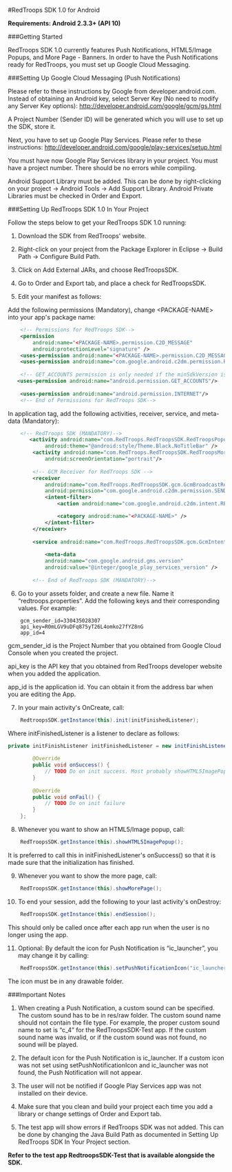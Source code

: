 #RedTroops SDK 1.0 for Android

**Requirements: Android 2.3.3+ (API 10)**

###Getting Started

RedTroops SDK 1.0 currently features Push Notifications, HTML5/Image Popups, and More Page - Banners. In order to have the Push Notifications ready for RedTroops, you must set up Google Cloud Messaging. 

###Setting Up Google Cloud Messaging (Push Notifications)

Please refer to these instructions by Google from developer.android.com. Instead of obtaining an Android key, select Server Key (No need to modify any Server Key options):
http://developer.android.com/google/gcm/gs.html

A Project Number (Sender ID) will be generated which you will use to set up the SDK, store it.

Next, you have to set up Google Play Services. Please refer to these instructions:
http://developer.android.com/google/play-services/setup.html

You must have now Google Play Services library in your project. You must have a project number. There should be no errors while compiling.

Android Support Library must be added. This can be done by right-clicking on your project → Android Tools → Add Support Library. Android Private Libraries must be checked in Order and Export.


###Setting Up RedTroops SDK 1.0 In Your Project

Follow the steps below to get your RedTroops SDK 1.0 running:

1) Download the SDK from RedTroops' website.

2) Right-click on your project from the Package Explorer in Eclipse → Build Path → Configure Build Path.

3) Click on Add External JARs, and choose RedTroopsSDK.

4) Go to Order and Export tab, and place a check for RedTroopsSDK.


5) Edit your manifest as follows:

Add the following permissions (Mandatory), change \<PACKAGE-NAME> into your app's package name:

```xml
	<!-- Permissions for RedTroops SDK-->
    <permission
        android:name="<PACKAGE-NAME>.permission.C2D_MESSAGE"
        android:protectionLevel="signature" />
    <uses-permission android:name="<PACKAGE-NAME>.permission.C2D_MESSAGE" />
    <uses-permission android:name="com.google.android.c2dm.permission.RECEIVE" />
    
    <!-- GET_ACCOUNTS permission is only needed if the minSdkVersion is lower than 14 (4.0.4), you may remove it otherwise -->
   <uses-permission android:name="android.permission.GET_ACCOUNTS"/>
    
    <uses-permission android:name="android.permission.INTERNET"/>
	<!-- End of Permissions for RedTroops SDK-->
```

In application tag, add the following activities, receiver, service, and meta-data (Mandatory):

```xml
 	<!-- RedTroops SDK (MANDATORY)-->
       <activity android:name="com.RedTroops.RedTroopsSDK.RedTroopsPopupActivity"
            android:theme="@android:style/Theme.Black.NoTitleBar" />
        <activity android:name="com.RedTroops.RedTroopsSDK.RedTroopsMorePageActivity" 
            android:screenOrientation="portrait"/>
    
        <!-- GCM Receiver for RedTroops SDK -->
        <receiver
            android:name="com.RedTroops.RedTroopsSDK.gcm.GcmBroadcastReceiver"
            android:permission="com.google.android.c2dm.permission.SEND" >
            <intent-filter>
                <action android:name="com.google.android.c2dm.intent.RECEIVE" />

                <category android:name="<PACKAGE-NAME>" />
            </intent-filter>
        </receiver>
        
        <service android:name="com.RedTroops.RedTroopsSDK.gcm.GcmIntentService" />
        
            <meta-data
            android:name="com.google.android.gms.version"
            android:value="@integer/google_play_services_version" />
            
        <!-- End of RedTroops SDK (MANDATORY)-->
```

6) Go to your assets folder, and create a new file. Name it “redtroops.properties”. Add the following keys and their corresponding values. For example:
```
	gcm_sender_id=330435028307
	api_key=R0mLGV9uDFq875yT26L4omko27fYZ8nG
	app_id=4
```

gcm_sender_id is the Project Number that you obtained from Google Cloud Console when you created the project.


api_key is the API key that you obtained from RedTroops developer website when you added the application.


app_id is the application id. You can obtain it from the address bar when you are editing the App.


7) In your main activity's OnCreate, call:
```java
	RedtroopsSDK.getInstance(this).init(initFinishedListener);
```
Where initFinishedListener is a listener to declare as follows:
```java	
private initFinishListener initFinishedListener = new initFinishListener() {
	
		@Override
		public void onSuccess() {
			// TODO Do on init success. Most probably showHTML5ImagePopup();
		}
		
		@Override
		public void onFail() {
			// TODO Do on init failure
		}
	};
```
8) Whenever you want to show an HTML5/Image popup, call:
```java
	RedTroopsSDK.getInstance(this).showHTML5ImagePopup();
```
It is preferred to call this in initFinishedListener's onSuccess() so that it is made sure that the initialization has finished.

9) Whenever you want to show the more page, call:
```java
	RedTroopsSDK.getInstance(this).showMorePage();
```
10) To end your session, add the following to your last activity's onDestroy:
```java
	RedTroopsSDK.getInstance(this).endSession();
```
This should only be called once after each app run when the user is no longer using the app.

11) Optional: By default the icon for Push Notification is “ic_launcher”, you may change it by calling:
```java
	RedTroopsSDK.getInstance(this).setPushNotificationIcon("ic_launcher");
```
The icon must be in any drawable folder.

###Important Notes

1. When creating a Push Notification, a custom sound can be specified. The custom sound has to be in res/raw folder. The custom sound name should not contain the file type. For example, the proper custom sound name to set is “c_4” for the RedTroopsSDK-Test app. If the custom sound name was invalid, or if the custom sound was not found, no sound will be played.

2. The default icon for the Push Notification is ic_launcher. If a custom icon was not set using setPushNotificationIcon and ic_launcher was not found, the Push Notification will not appear.

3. The user will not be notified if Google Play Services app was not installed on their device.

4. Make sure that you clean and build your project each time you add a library or change settings of Order and Export tab.

5. The test app will show errors if RedTroops SDK was not added. This can be done by changing the Java Build Path as documented in Setting Up RedTroops SDK In Your Project section.

**Refer to the test app RedtroopsSDK-Test that is available alongside the SDK.**
